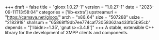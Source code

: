 +++
draft = false
title = "gloox 1.0.27-1"
version = "1.0.27-1"
date = "2023-09-11T13:58:04"
categories = ['lib-extra']
upstreamurl = "https://camaya.net/gloox/"
arch = "x86_64"
size = "507288"
usize = "2182918"
sha1sum = "65868ff9db7ee774caf73058362aa433fb5b95cb"
depends = "['libidn>=1.35', 'gnutls>=3.4.8']"
+++
A stable, extensible C++ library for the development of XMPP clients and components.